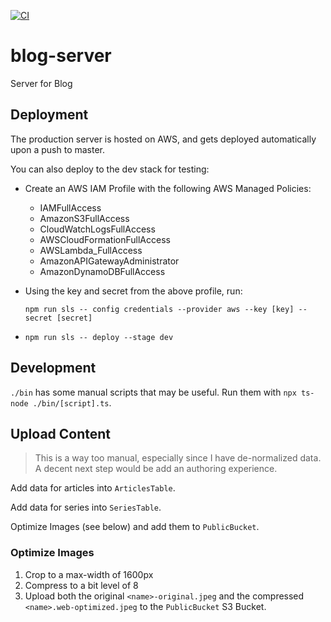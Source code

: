 [![CI](https://github.com/vivmaha/blog-server/actions/workflows/main.yml/badge.svg)](https://github.com/vivmaha/blog-server/actions/workflows/main.yml)

# blog-server

Server for Blog

## Deployment

The production server is hosted on AWS, and gets deployed automatically upon
a push to master.

You can also deploy to the dev stack for testing:

- Create an AWS IAM Profile with the following AWS Managed Policies:
  - IAMFullAccess
  - AmazonS3FullAccess
  - CloudWatchLogsFullAccess
  - AWSCloudFormationFullAccess
  - AWSLambda_FullAccess
  - AmazonAPIGatewayAdministrator
  - AmazonDynamoDBFullAccess
- Using the key and secret from the above profile, run:

  `npm run sls -- config credentials --provider aws --key [key] --secret [secret]`

- `npm run sls -- deploy --stage dev`

## Development

`./bin` has some manual scripts that may be useful. Run them with
`npx ts-node ./bin/[script].ts`.

## Upload Content

> This is a way too manual, especially since I have de-normalized data.
> A decent next step would be add an authoring experience.

Add data for articles into `ArticlesTable`.

Add data for series into `SeriesTable`.

Optimize Images (see below) and add them to `PublicBucket`.

### Optimize Images

1. Crop to a max-width of 1600px
2. Compress to a bit level of 8
3. Upload both the original `<name>-original.jpeg` and the compressed `<name>.web-optimized.jpeg` to the `PublicBucket` S3 Bucket.
